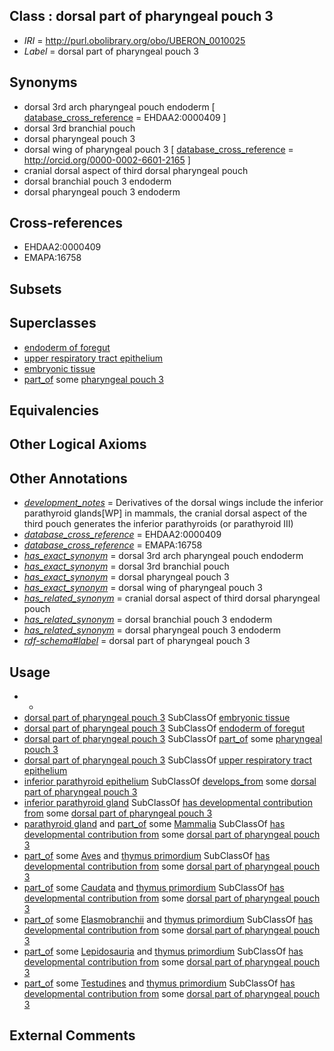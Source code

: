 
## Class : dorsal part of pharyngeal pouch 3

 * *IRI* = http://purl.obolibrary.org/obo/UBERON_0010025
 * *Label* = dorsal part of pharyngeal pouch 3

## Synonyms

 * dorsal 3rd arch pharyngeal pouch endoderm [ [database_cross_reference](../../ef/oboInOwl#hasDbXref.md) = EHDAA2:0000409 ]
 * dorsal 3rd branchial pouch
 * dorsal pharyngeal pouch 3
 * dorsal wing of pharyngeal pouch 3 [ [database_cross_reference](../../ef/oboInOwl#hasDbXref.md) = http://orcid.org/0000-0002-6601-2165 ]
 * cranial dorsal aspect of third dorsal pharyngeal pouch
 * dorsal branchial pouch 3 endoderm
 * dorsal pharyngeal pouch 3 endoderm

## Cross-references

 * EHDAA2:0000409
 * EMAPA:16758

## Subsets


## Superclasses

 * [endoderm of foregut](../../UBERON/58/UBERON_0003258.md)
 * [upper respiratory tract epithelium](../../UBERON/14/UBERON_0004814.md)
 * [embryonic tissue](../../UBERON/91/UBERON_0005291.md)
 * [part_of](../../BFO/50/BFO_0000050.md) some [pharyngeal pouch 3](../../UBERON/24/UBERON_0007124.md)

## Equivalencies


## Other Logical Axioms


## Other Annotations

 * *[development_notes](../../UBPROP/11/UBPROP_0000011.md)* = Derivatives of the dorsal wings include the inferior parathyroid glands[WP] in mammals, the cranial dorsal aspect of the third pouch generates the inferior parathyroids (or parathyroid III)
 * *[database_cross_reference](../../ef/oboInOwl#hasDbXref.md)* = EHDAA2:0000409
 * *[database_cross_reference](../../ef/oboInOwl#hasDbXref.md)* = EMAPA:16758
 * *[has_exact_synonym](../../ym/oboInOwl#hasExactSynonym.md)* = dorsal 3rd arch pharyngeal pouch endoderm
 * *[has_exact_synonym](../../ym/oboInOwl#hasExactSynonym.md)* = dorsal 3rd branchial pouch
 * *[has_exact_synonym](../../ym/oboInOwl#hasExactSynonym.md)* = dorsal pharyngeal pouch 3
 * *[has_exact_synonym](../../ym/oboInOwl#hasExactSynonym.md)* = dorsal wing of pharyngeal pouch 3
 * *[has_related_synonym](../../ym/oboInOwl#hasRelatedSynonym.md)* = cranial dorsal aspect of third dorsal pharyngeal pouch
 * *[has_related_synonym](../../ym/oboInOwl#hasRelatedSynonym.md)* = dorsal branchial pouch 3 endoderm
 * *[has_related_synonym](../../ym/oboInOwl#hasRelatedSynonym.md)* = dorsal pharyngeal pouch 3 endoderm
 * *[rdf-schema#label](../../el/rdf-schema#label.md)* = dorsal part of pharyngeal pouch 3

## Usage

 * -
 * [dorsal part of pharyngeal pouch 3](../../UBERON/25/UBERON_0010025.md) SubClassOf [embryonic tissue](../../UBERON/91/UBERON_0005291.md)
 * [dorsal part of pharyngeal pouch 3](../../UBERON/25/UBERON_0010025.md) SubClassOf [endoderm of foregut](../../UBERON/58/UBERON_0003258.md)
 * [dorsal part of pharyngeal pouch 3](../../UBERON/25/UBERON_0010025.md) SubClassOf [part_of](../../BFO/50/BFO_0000050.md) some [pharyngeal pouch 3](../../UBERON/24/UBERON_0007124.md)
 * [dorsal part of pharyngeal pouch 3](../../UBERON/25/UBERON_0010025.md) SubClassOf [upper respiratory tract epithelium](../../UBERON/14/UBERON_0004814.md)
 * [inferior parathyroid epithelium](../../UBERON/95/UBERON_0011195.md) SubClassOf [develops_from](../../RO/02/RO_0002202.md) some [dorsal part of pharyngeal pouch 3](../../UBERON/25/UBERON_0010025.md)
 * [inferior parathyroid gland](../../UBERON/55/UBERON_0006755.md) SubClassOf [has developmental contribution from](../../RO/54/RO_0002254.md) some [dorsal part of pharyngeal pouch 3](../../UBERON/25/UBERON_0010025.md)
 * [parathyroid gland](../../UBERON/32/UBERON_0001132.md) and [part_of](../../BFO/50/BFO_0000050.md) some [Mammalia](../../NCBITaxon/74/NCBITaxon_40674.md) SubClassOf [has developmental contribution from](../../RO/54/RO_0002254.md) some [dorsal part of pharyngeal pouch 3](../../UBERON/25/UBERON_0010025.md)
 * [part_of](../../BFO/50/BFO_0000050.md) some [Aves](../../NCBITaxon/82/NCBITaxon_8782.md) and [thymus primordium](../../UBERON/62/UBERON_0005562.md) SubClassOf [has developmental contribution from](../../RO/54/RO_0002254.md) some [dorsal part of pharyngeal pouch 3](../../UBERON/25/UBERON_0010025.md)
 * [part_of](../../BFO/50/BFO_0000050.md) some [Caudata](../../NCBITaxon/93/NCBITaxon_8293.md) and [thymus primordium](../../UBERON/62/UBERON_0005562.md) SubClassOf [has developmental contribution from](../../RO/54/RO_0002254.md) some [dorsal part of pharyngeal pouch 3](../../UBERON/25/UBERON_0010025.md)
 * [part_of](../../BFO/50/BFO_0000050.md) some [Elasmobranchii](../../NCBITaxon/78/NCBITaxon_7778.md) and [thymus primordium](../../UBERON/62/UBERON_0005562.md) SubClassOf [has developmental contribution from](../../RO/54/RO_0002254.md) some [dorsal part of pharyngeal pouch 3](../../UBERON/25/UBERON_0010025.md)
 * [part_of](../../BFO/50/BFO_0000050.md) some [Lepidosauria](../../NCBITaxon/04/NCBITaxon_8504.md) and [thymus primordium](../../UBERON/62/UBERON_0005562.md) SubClassOf [has developmental contribution from](../../RO/54/RO_0002254.md) some [dorsal part of pharyngeal pouch 3](../../UBERON/25/UBERON_0010025.md)
 * [part_of](../../BFO/50/BFO_0000050.md) some [Testudines](../../NCBITaxon/59/NCBITaxon_8459.md) and [thymus primordium](../../UBERON/62/UBERON_0005562.md) SubClassOf [has developmental contribution from](../../RO/54/RO_0002254.md) some [dorsal part of pharyngeal pouch 3](../../UBERON/25/UBERON_0010025.md)

## External Comments

